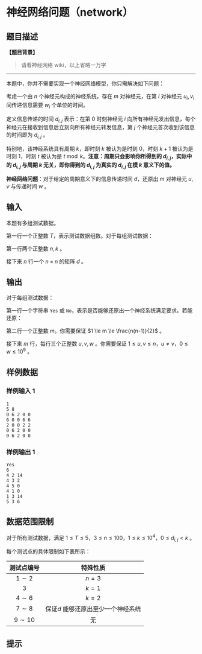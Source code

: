 # 神经网络问题（network）

## 题目描述

**【题目背景】**

> 请看神经网络 wiki，以上省略一万字

---

本题中，你并不需要实现一个神经网络模型，你只需解决如下问题：

考虑一个由 $n$ 个神经元构成的神经系统，存在 $m$ 对神经元，在第 $i$ 对神经元 $u_i, v_i$ 间传递信息需要 $w_i$ 个单位的时间。

定义信息传递的时间 $d_{i,j}$ 表示：在第 $0$ 时刻神经元 $i$ 向所有神经元发出信息，每个神经元在接收到信息后立刻向所有神经元转发信息，第 $j$ 个神经元首次收到该信息的时间即为 $d_{i,j}$ 。

特别地，该神经系统具有周期 $k$，即时刻 $k$ 被认为是时刻 $0$，时刻 $k + 1$ 被认为是时刻 $1$，时刻 $t$ 被认为是 $t \bmod k$。**注意：周期只会影响你所得到的 $d_{i,j}$，实际中的 $d_{i,j}$ 与周期 $k$ 无关，即你得到的 $d_{i,j}$ 为真实的 $d_{i,j}$ 在模 $k$ 意义下的值。**

**神经网络问题**：对于给定的周期意义下的信息传递时间 $d$，还原出 $m$ 对神经元 $u, v$ 与传递时间 $w$ 。

## 输入

本题有多组测试数据。

第一行一个正整数 $T$，表示测试数据组数。对于每组测试数据：

第一行两个正整数 $n, k$ 。

接下来 $n$ 行一个 $n \times n$ 的矩阵 $d$ 。

## 输出

对于每组测试数据：

第一行一个字符串 `Yes` 或 `No`，表示是否能够还原出一个神经系统满足要求。若能还原：

第二行一个正整数 $m$。你需要保证 $1 \le m \le \frac{n(n-1)}{2}$ 。

接下来 $m$ 行，每行三个正整数 $u,v,w$ 。你需要保证 $1 \le u,v \le n$，$u \ne v$，$0 \le w \le 10^9$ 。

## 样例数据

### 样例输入 1

```
1
5 8
0 6 2 0 0
6 0 0 6 6
2 0 0 2 2
0 6 2 0 0
0 6 2 0 0

```

### 样例输出 1

```
Yes
6
4 2 14
4 3 2
4 5 0
4 1 0
1 3 14
5 3 6

```


## 数据范围限制

对于所有测试数据，满足 $1 \le T \le 5$，$3 \le n \le 100$，$1 \le k \le 10^4$，$0 \le d_{i,j} < k$ 。

每个测试点的具体限制如下表所示：


| 测试点编号 |              特殊性质              |
| :---------: | :--------------------------------: |
| $1 \sim 2$ |               $n=3$               |
|     $3$     |               $k=1$               |
| $4 \sim 6$ |               $k=2$               |
| $7 \sim 8$ | 保证$d$ 能够还原出至少一个神经系统 |
| $9 \sim 10$ |                 无                 |

## 提示


